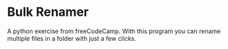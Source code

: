 # Bulk Renamer
 A python exercise from freeCodeCamp. With this program you can rename multiple files in a folder with just a few clicks.
